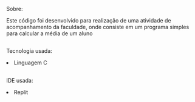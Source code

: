 Sobre:
<p>Este código foi desenvolvido para realização de uma atividade de acompanhamento da faculdade, onde consiste em um programa simples para calcular a média de um aluno</p>

##
Tecnologia usada:
<li>Linguagem C</li>

##
IDE usada:
<li>Replit</li>
